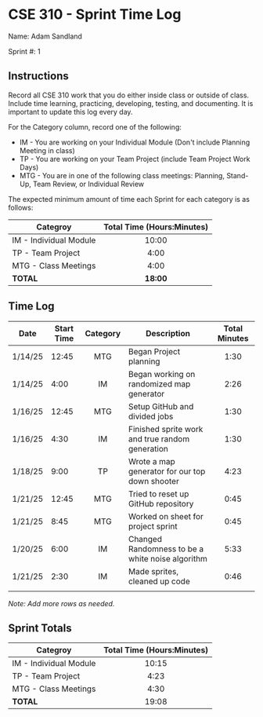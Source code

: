 # CSE 310 - Sprint Time Log

Name: Adam Sandland

Sprint #: 1

## Instructions

Record all CSE 310 work that you do either inside class or outside of class.  Include time learning, practicing, developing, testing, and documenting.  It is important to update this log every day.

For the Category column, record one of the following:
* IM - You are working on your Individual Module (Don't include Planning Meeting in class)
* TP - You are working on your Team Project (include Team Project Work Days)
* MTG - You are in one of the following class meetings: Planning, Stand-Up, Team Review, or Individual Review

The expected minimum amount of time each Sprint for each category is as follows:

|Categroy                       |Total Time (Hours:Minutes)|
|-------------------------------|:------------------------:|
|IM - Individual Module         |          10:00           |
|TP - Team Project              |           4:00           |
|MTG - Class Meetings           |           4:00           |
|**TOTAL**                      |        **18:00**         |

## Time Log

|Date      |Start Time|Category|Description                                 |Total Minutes|
|----------|----------|:------:|--------------------------------------------|:-----------:|
| 1/14/25  | 12:45    |   MTG  | Began Project planning                     | 1:30        |
| 1/14/25  | 4:00     |   IM   | Began working on randomized map generator  | 2:26        |
| 1/16/25  | 12:45    |   MTG  | Setup GitHub and divided jobs              | 1:30        |
| 1/16/25  | 4:30     |   IM   | Finished sprite work and true random generation | 1:30   |
| 1/18/25  | 9:00     |   TP   | Wrote a map generator for our top down shooter | 4:23    |
| 1/21/25  | 12:45    |   MTG  | Tried to reset up GitHub repository        |    0:45     |
| 1/21/25  | 8:45     |   MTG  | Worked on sheet for project sprint         |    0:45     |
| 1/20/25  | 6:00     |   IM   | Changed Randomness to be a white noise algorithm |  5:33 |
| 1/21/25  | 2:30     |   IM   | Made sprites, cleaned up code              | 0:46        |
|          |          |        |                                            |             |

_Note: Add more rows as needed._

## Sprint Totals

|Categroy                       |Total Time (Hours:Minutes)|
|-------------------------------|:------------------------:|
|IM - Individual Module         | 10:15                    |
|TP - Team Project              | 4:23                     |
|MTG - Class Meetings           | 4:30                     |
|**TOTAL**                      | 19:08                    |
